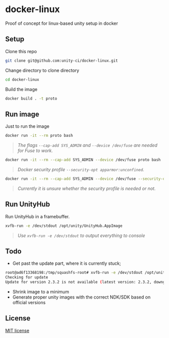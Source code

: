 # docker-linux
Proof of concept for linux-based unity setup in docker

## Setup

Clone this repo

```bash
git clone git@github.com:unity-ci/docker-linux.git 
```

Change directory to clone directory

```bash
cd docker-linux
```

Build the image

```bash
docker build . -t proto
```

## Run image

Just to run the image

```bash
docker run -it --rm proto bash
```

> _The flags `--cap-add SYS_ADMIN` and `--device /dev/fuse` are needed for Fuse to work._

```bash
docker run -it --rm --cap-add SYS_ADMIN --device /dev/fuse proto bash
```

> _Docker security profile `--security-opt apparmor:unconfined`._

```bash
docker run -it --rm --cap-add SYS_ADMIN --device /dev/fuse --security-opt apparmor:unconfined proto bash
```

> _Currently it is unsure whether the security profile is needed or not._

## Run UnityHub

Run UnityHub in a framebuffer.

```bash
xvfb-run -e /dev/stdout /opt/unity/UnityHub.AppImage
```

> _Use `xvfb-run -e /dev/stdout` to output everything to console_

## Todo

- Get past the update part, where it is currently stuck;

```bash
root@ad6f13368198:/tmp/squashfs-root# xvfb-run -e /dev/stdout /opt/unity/UnityHub.AppImage
Checking for update
Update for version 2.3.2 is not available (latest version: 2.3.2, downgrade is disallowed).
```

- Shrink image to a minimum
- Generate proper unity images with the correct NDK/SDK based on official versions

## License

[MIT license](./LICENSE)

